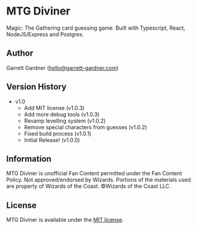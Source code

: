 # MTG Diviner

Magic: The Gathering card guessing game. Built with Typescript, React, NodeJS/Express and Postgres.

## **Author**

Garrett Gardner (hello@garrett-gardner.com)

## Version History

- v1.0
  - Add MIT license (v1.0.3)
  - Add more debug tools (v1.0.3)
  - Revamp levelling system (v1.0.2)
  - Remove special characters from guesses (v1.0.2)
  - Fixed build process (v1.0.1)
  - Initial Release! (v1.0.0)

## Information

MTG Diviner is unofficial Fan Content permitted under the Fan Content Policy. Not approved/endorsed by Wizards. Portions of the materials used are property of Wizards of the Coast. ©Wizards of the Coast LLC.

## License

MTG Diviner is available under the [MIT license](https://opensource.org/licenses/MIT).
